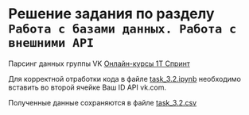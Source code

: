 # Решение задания по разделу ```Работа с базами данных. Работа с внешними API```

Парсинг данных группы VK [Онлайн-курсы 1Т Спринт](https://vk.com/1tsprint)

Для корректной отработки кода в файле [task_3.2.ipynb](task_3.2.ipynb) необходимо вставить во второй ячейке Ваш ID API vk.com.

Полученные данные сохраняются в файле [task_3.2.csv](task_3.2.csv)
